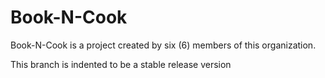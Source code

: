 # Book-N-Cook
Book-N-Cook is a project created by six (6) members of this organization.

This branch is indented to be a stable release version
